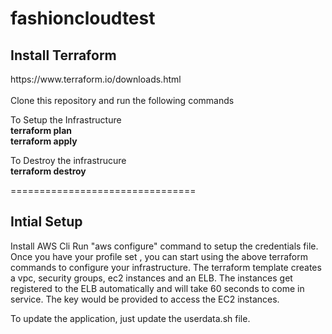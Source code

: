 # fashioncloudtest

<h2>Install Terraform</h2>
https://www.terraform.io/downloads.html
<br><br>
Clone this repository and run the following commands

To Setup the Infrastructure<br>
<strong>terraform plan</strong><br>
<strong>terraform apply</strong>

To Destroy the infrastrucure<br>
<strong>terraform destroy</strong><br>
<p>================================</p>
<p><h2>Intial Setup</h2></p>
<p>Install AWS Cli
Run "aws configure" command to setup the credentials file.
Once you have your profile set , you can start using the above terraform commands to configure your infrastructure.
The terraform template creates a vpc, security groups, ec2 instances and an ELB.
The instances get registered to the ELB automatically and will take 60 seconds to come in service.
The key would be provided to access the EC2 instances.

To update the application, just update the userdata.sh file.
</p>